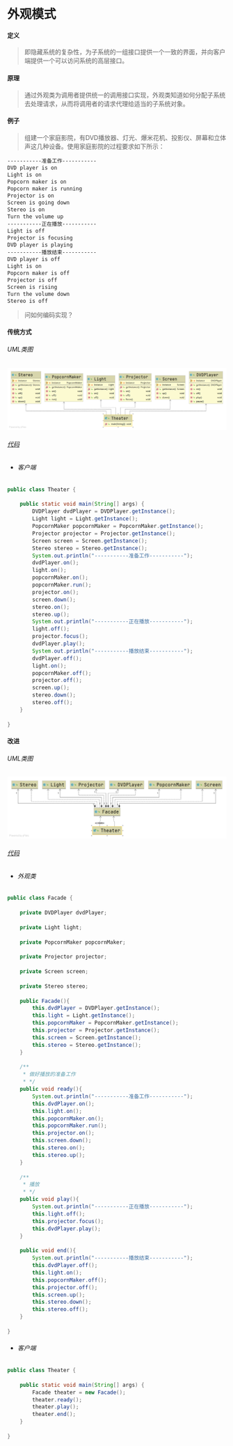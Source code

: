 # 外观模式

#### 定义

>即隐藏系统的复杂性，为子系统的一组接口提供一个一致的界面，并向客户端提供一个可以访问系统的高层接口。

#### 原理

>通过外观类为调用者提供统一的调用接口实现，外观类知道如何分配子系统去处理请求，从而将调用者的请求代理给适当的子系统对象。

#### 例子

>组建一个家庭影院，有DVD播放器、灯光、爆米花机、投影仪、屏幕和立体声这几种设备。使用家庭影院的过程要求如下所示：

```
-----------准备工作-----------
DVD player is on
Light is on
Popcorn maker is on
Popcorn maker is running
Projector is on
Screen is going down
Stereo is on
Turn the volume up
-----------正在播放-----------
Light is off
Projector is focusing
DVD player is playing
-----------播放结束-----------
DVD player is off
Light is on
Popcorn maker is off
Projector is off
Screen is rising
Turn the volume down
Stereo is off
```

>问如何编码实现？

#### 传统方式

###### UML类图

![example.png](../../../../img/pattern/sp/facade/example.png)

###### [代码](../../../../../src/main/java/org/fade/pattern/sp/facade/example)

* ###### 客户端

```java
public class Theater {

    public static void main(String[] args) {
        DVDPlayer dvdPlayer = DVDPlayer.getInstance();
        Light light = Light.getInstance();
        PopcornMaker popcornMaker = PopcornMaker.getInstance();
        Projector projector = Projector.getInstance();
        Screen screen = Screen.getInstance();
        Stereo stereo = Stereo.getInstance();
        System.out.println("-----------准备工作-----------");
        dvdPlayer.on();
        light.on();
        popcornMaker.on();
        popcornMaker.run();
        projector.on();
        screen.down();
        stereo.on();
        stereo.up();
        System.out.println("-----------正在播放-----------");
        light.off();
        projector.focus();
        dvdPlayer.play();
        System.out.println("-----------播放结束-----------");
        dvdPlayer.off();
        light.on();
        popcornMaker.off();
        projector.off();
        screen.up();
        stereo.down();
        stereo.off();
    }

}
```

#### 改进

###### UML类图

![improve.png](../../../../img/pattern/sp/facade/improve.png)

###### [代码](../../../../../src/main/java/org/fade/pattern/sp/facade/improve)

* ###### 外观类

```java
public class Facade {

    private DVDPlayer dvdPlayer;

    private Light light;

    private PopcornMaker popcornMaker;

    private Projector projector;

    private Screen screen;

    private Stereo stereo;

    public Facade(){
        this.dvdPlayer = DVDPlayer.getInstance();
        this.light = Light.getInstance();
        this.popcornMaker = PopcornMaker.getInstance();
        this.projector = Projector.getInstance();
        this.screen = Screen.getInstance();
        this.stereo = Stereo.getInstance();
    }

    /**
     * 做好播放的准备工作
     * */
    public void ready(){
        System.out.println("-----------准备工作-----------");
        this.dvdPlayer.on();
        this.light.on();
        this.popcornMaker.on();
        this.popcornMaker.run();
        this.projector.on();
        this.screen.down();
        this.stereo.on();
        this.stereo.up();
    }

    /**
     * 播放
     * */
    public void play(){
        System.out.println("-----------正在播放-----------");
        this.light.off();
        this.projector.focus();
        this.dvdPlayer.play();
    }

    public void end(){
        System.out.println("-----------播放结束-----------");
        this.dvdPlayer.off();
        this.light.on();
        this.popcornMaker.off();
        this.projector.off();
        this.screen.up();
        this.stereo.down();
        this.stereo.off();
    }

}
```

* ###### 客户端

```java
public class Theater {

    public static void main(String[] args) {
        Facade theater = new Facade();
        theater.ready();
        theater.play();
        theater.end();
    }

}
```



